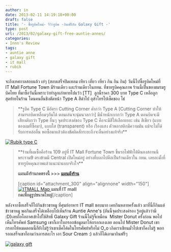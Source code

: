 ```yaml
---
author: in
date: 2013-02-11 14:19:18+00:00
draft: false
title: '- ซื้อรูบิคใหม่- รีวิวรูบิค -กินฟรีกับ Galaxy Gift -'
type: post
url: /2013/02/galaxy-gift-free-auntie-annes/
categories:
- Innn's Review
tags:
- auntie anne
- galaxy gift
- it mall
- rubik
---
```


จะถึงเทศกาลสอบแล้ว เย่ๆ (สอบเสร็จปิดเทอม เทียว เที่ยว เที่ยว กิน กิน กิน) วันนี้ไปซื้อรูบิคใหม่ที่ IT Mall Fortune Town มีร้านเดียว และร้านเดียวในกทม. ที่ขายรูบิคคุณภาพ ร้านนี้เป็นของชมรมรูบิคไทย ที่มาซื้อวันนี้เพราะว่าทำลูกเก่าหายไปแว้ว [TT]  ลูกนี้ราคา 300 บาท Type C เหลือลูกสุดท้ายในร้าน โดนคนอื่นชิงตัดหน้า Type A สีดำไป อุส่าโทรไปเช็คของ โธ่


<blockquote>**รูบิค Type C มีอัตรา Cutting Corner ต่ำกว่า Type A [Cutting Corner ทำให้สามารถบิดเหลื่อมๆกันได้ ตอนเล่นจะนุ่มนวลกว่า] มีน้ำหนักเบากว่า Type A ตอนบิดจะมีเสียงดับกว่า Type อื่นๆ จุดประสงค์ของ Type C คือจะมีสีให้เลือกเยอะ เช่น สีเขียว (แบบของผมที่ซื้อมา), แบบใส (transparent) หรือ เรืองแสง ตัวพลาสติกมีความมัน แม้จะไม่ได้รับการหล่อลื่น พอซื้อมาแล้วต้องขัดผิดสักระยะถึงจะลื่นอย่างแท้จริง**</blockquote>


[![Rubik type C](https://www.innnblog.com/wp-content/uploads/2013/02/rubik.jpg)
](https://www.innnblog.com/wp-content/uploads/2013/02/rubik.jpg)


<blockquote>**ร้านที่ผมซื้อคือร้าน 109 อยู่ที่ IT Mall Fortune Town ขึ้นรถไฟฟ้าใต้ดินลงสถานนีพระราม9 ตรงข้ามมี Central เปิดใหม่อยู่ อย่างที่บอกไปคือเป็นร้านเดียวใน กทม. เลยละมั้งที่ขายรูบิคคุณภาพแล้วแนะนำแบบจริงใจ**

**แผนผังร้านกดตรงนี้ >>> [แผนผังร้าน](http://www.thailandcube.com/forum/temp_pic/G_ITMALL_Map_3Floor.jpg)**

[caption id="attachment_300" align="alignnone" width="150"][![ITMALL Map](https://www.innnblog.com/wp-content/uploads/2013/02/G_ITMALL_Map-150x150.jpg)
](https://www.innnblog.com/wp-content/uploads/2013/02/G_ITMALL_Map.jpg) **แผนที่ IT mall**  
**กดเพื่อดูรูปขนาดใหญ่**[/caption]</blockquote>


หลังจากซื้อเสร็จก็ไปกินข้าวขาหมู ที่ศุนย์อาหาร IT mall ชอบมาก เคยกินหลายครั้งแล้ว มาที่นี้ก็กินแต่ข้าวขาหมู พอกินเสร็จได้เหลือบไปเห็นร้าน Auntie Anne's (อันนี้จุดประสงค์รอง รู้อยู่แล้วว่ามี :D)เลยถือโอกาศเข้าไปใช้สิทธิ์ Galaxy Gift ร้านนี้ไม่จู้จี้เหมือน  Mister Donut ครั้งก่อน พอไปเห็นโทรศัพท์ Samsung เขาก็เอาใบกรอกข้อมูลมาให้กรอกเองเลย ตอนไป Mister Donut เขากรอกให้หมดตอนนี้ก็ยังไม่รู้ว่าเขาเช็คโค้ดในโทรศัพท์หรือไม่ O_o เกิดเราเขียนมั่วไปเขาก็คงไม่รู้ พอกรอกเสร็จเขาก็ถามว่าเอารสอะไร เอา Sour Cream :) แล้วก็ได้เอามากินฟรีๆ



[![galaxy gift](https://www.innnblog.com/wp-content/uploads/2013/02/galaxygift.jpg)
](https://www.innnblog.com/galaxy-gift-misterdonut/)




